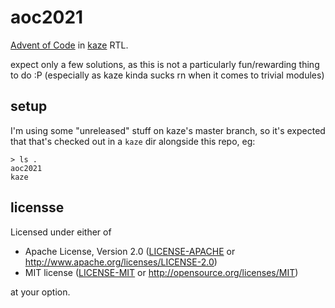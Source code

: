 # aoc2021

[Advent of Code](https://adventofcode.com/) in [kaze](https://github.com/yupferris/kaze) RTL.

expect only a few solutions, as this is not a particularly fun/rewarding thing to do :P (especially as kaze kinda sucks rn when it comes to trivial modules)

## setup

I'm using some "unreleased" stuff on kaze's master branch, so it's expected that that's checked out in a `kaze` dir alongside this repo, eg:

```
> ls .
aoc2021
kaze
```

## licensse

Licensed under either of

 * Apache License, Version 2.0
   ([LICENSE-APACHE](LICENSE-APACHE) or http://www.apache.org/licenses/LICENSE-2.0)
 * MIT license
   ([LICENSE-MIT](LICENSE-MIT) or http://opensource.org/licenses/MIT)

at your option.
